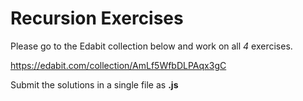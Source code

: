 # Recursion Exercises

Please go to the Edabit collection below and work on all _4_ exercises.

https://edabit.com/collection/AmLf5WfbDLPAqx3gC


Submit the solutions in a single file as __<your first names>.js__ 